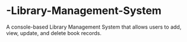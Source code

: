 # -Library-Management-System
A console-based Library Management System that allows users to add, view, update, and delete book records.
